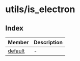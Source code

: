 # utils/is\_electron

## Index

| Member | Description |
| :------ | :------ |
| [default](variables/default.md) | - |
